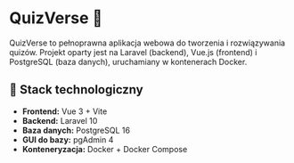 # QuizVerse 🧠

QuizVerse to pełnoprawna aplikacja webowa do tworzenia i rozwiązywania quizów. Projekt oparty jest na Laravel (backend), Vue.js (frontend) i PostgreSQL (baza danych), uruchamiany w kontenerach Docker.


## 🧰 Stack technologiczny

- **Frontend:** Vue 3 + Vite
- **Backend:** Laravel 10
- **Baza danych:** PostgreSQL 16
- **GUI do bazy:** pgAdmin 4
- **Konteneryzacja:** Docker + Docker Compose